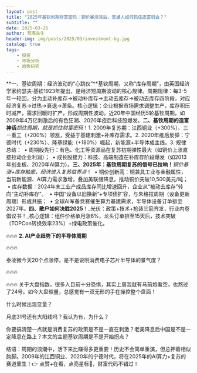 ```yaml
---
layout: post
title: "2025年基钦周期财富密码：铜价暴涨背后，普通人如何抓住造富机会？"
subtitle: ""
date: 2025-03-26
author: 梵高先生
header-img: img/posts/2025/03/investment-bg.jpg
catalog: true
tags:
    - 投资
    - 市场分析
    - 趋势研究
---
```


**一、基钦周期：经济波动的“心跳仪”**基钦周期，又称“库存周期”，由英国经济学家约瑟夫·基钦1923年提出，是经济短周期波动的核心规律。周期规律：每3-5年一轮回，分为主动补库存→被动补库存→主动去库存→被动去库存四阶段，对应经济复苏→过热→衰退→萧条。核心逻辑：企业根据市场需求调整生产，库存积压时减产，需求回暖时扩产，形成周期性波动。近20年中国经历5轮基钦周期，如2009年4万亿刺激后的有色狂潮、2020年疫后科技股爆发。**二、基钦周期的造富神话**_抓住周期，就是抓住财富密码_！1. 2009年复苏期：江西铜业（+300%）、三一重工（+200%）领涨，受益于基建刺激+补库存需求。2. 2020年疫后反弹：宁德时代（+230%）、隆基绿能（+180%）崛起，新能源+半导体成主线。3. 规律总结： &nbsp;• 周期股先行：有色、化工等资源品在复苏初期弹性最大（如铜价上涨直接拉动企业利润）； &nbsp;• 成长股接力：科技、高端制造在补库存阶段爆发（如2013年创业板、2020年AI算力）。**三、2025年：基钦周期复苏的信号已拉响！**_铜价暴涨+库存触底，经济进入复苏临界点_！ &nbsp;• 铜价创新高：铜兼具工业与金融属性，当前新能源、AI算力需求激增，叠加美联储降息，推动铜价突破10,500美元/吨； &nbsp;• 库存数据：2024年末工业产成品库存同比增速回升，企业从“被动去库存”转向“主动补库存”。 &nbsp;• 中国“设备以旧换新”+专项债扩容，与朱格拉周期（设备更新周期）形成共振； &nbsp;• 全球AI军备竞赛催生算力基建需求，半导体设备订单排至2027年。**四、散户如何决胜2025**！_光伏：政策+技术+抢装三箭齐发，行业内卷倡议书！_核心逻辑：组件价格单月涨6%，龙头订单排至15天后，技术突破（TOPCon转换效率23%）+绿电政策催化。

🔥🔥🔥
**2. AI产业趋势下的半导体周期**

🔥🔥🔥

泰凌微今天20个点涨停，是不是说明消费电子芯片半导体的景气度？

🔥🔥🔥

🔥🔥🔥
关于大盘指数，很多人目前十分恐惧，其实上周我就有马前炮看空，也熬过了24号。如今大盘缩量，总感觉有一双无形的手在操控整个盘面！

什么时候出现变量？

月底31号还有大阳线吗？我认为有，为什么？

你要搞清楚一点就是消费复苏的政策是不是一直在刺激？老美降息后中国是不是一定降息在路上？本文的主题基钦周期是不是开始拐点？

结语：周期的浪潮中，活下来比赚得多更重要！历史不会简单重演，但总押着相似韵脚。2009年的江西铜业、2020年的宁德时代，将在2025年的AI算力+复苏的赛道重生！👉 点赞+在看，点亮星标🌟，财富代码不错过！